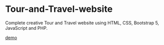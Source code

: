 # Tour-and-Travel-website
Complete creative Tour and Travel website using HTML, CSS, Bootstrap 5, JavaScript and PHP.

[demo](https://kirti27-p.github.io/Tour-and-Travel-website/)
